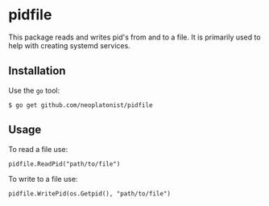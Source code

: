 # pidfile

This package reads and writes pid's from and to a file. It is primarily used to help with creating systemd services.

## Installation

Use the `go` tool:

`$ go get github.com/neoplatonist/pidfile`

## Usage

To read a file use:

`pidfile.ReadPid("path/to/file")`

To write to a file use:

`pidfile.WritePid(os.Getpid(), "path/to/file")`
